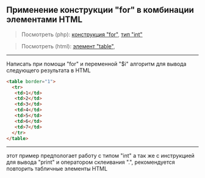 ## Применение конструкции "for" в комбинации элементами HTML
> Посмотреть (php):
[конструкция "for"](http://php.net/manual/ro/control-structures.for.php),
[тип "int"](http://php.net/manual/ro/language.types.integer.php)

> Посмотреть (html):
[элемент "table"](http://htmlbook.ru/html/table),
---
Написать при помощи "for" и переменной "$i" алгоритм
для вывода следующего результата в HTML
```html
<table border="1">
  <tr>
   <td>1</td>
   <td>2</td>
   <td>3</td>
   <td>4</td>
   <td>5</td>
   <td>6</td>
   <td>7</td>
  </tr>
</table>
```
---
этот пример предпологает работу с типом "int" а так же с инструкцией для вывода
"print" и оператором склеивания ".", рекомендуется повторить табличные элементы HTML
